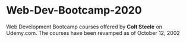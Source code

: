 # Web-Dev-Bootcamp-2020

Web Development Bootcamp courses offered by **Colt Steele** on Udemy.com. The courses have been revamped as of October 12, 2002
